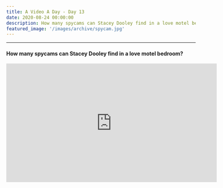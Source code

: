 ```yaml
---
title: A Video A Day - Day 13
date: 2020-08-24 00:00:00
description: How many spycams can Stacey Dooley find in a love motel bedroom?
featured_image: '/images/archive/spycam.jpg'
---
```


---

#### How many spycams can Stacey Dooley find in a love motel bedroom?

<iframe width="560" height="315" src="https://www.youtube.com/embed/ggYIsnUgUdU" frameborder="0" allow="accelerometer; autoplay; encrypted-media; gyroscope; picture-in-picture" allowfullscreen></iframe>
<br>
